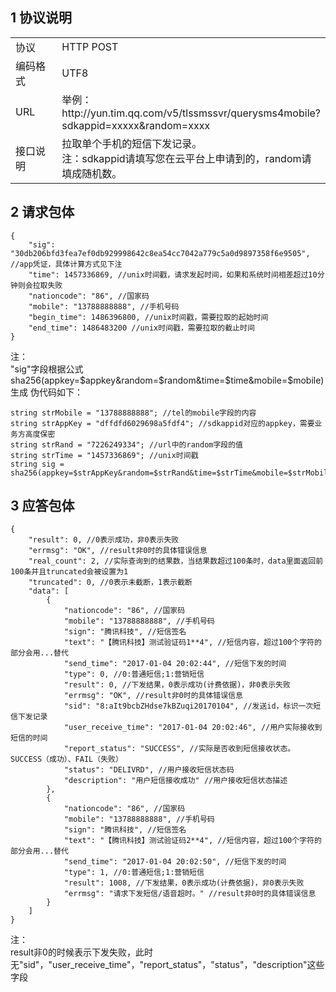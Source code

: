 ## 1 协议说明
<table style="display:table;width:100%">
  <tbody>
    <tr>
      <td style="width:15%;">
        协议
      </td>
      <td>
        HTTP POST
        <br />
      </td>
    </tr>
    <tr>
      <td>
        编码格式
      </td>
      <td>
        UTF8
      </td>
    </tr>
    <tr>
      <td>
        URL
      </td>
      <td>
        举例：http://yun.tim.qq.com/v5/tlssmssvr/querysms4mobile?sdkappid=xxxxx&random=xxxx
      </td>
    </tr>
    <tr>
      <td>
        接口说明
      </td>
      <td>
		拉取单个手机的短信下发记录。
		<br />
		注：sdkappid请填写您在云平台上申请到的，random请填成随机数。
      </td>
    </tr>
  </tbody>
</table>

## 2	请求包体
```
{
    "sig": "30db206bfd3fea7ef0db929998642c8ea54cc7042a779c5a0d9897358f6e9505", //app凭证，具体计算方式见下注
    "time": 1457336869, //unix时间戳，请求发起时间，如果和系统时间相差超过10分钟则会拉取失败
    "nationcode": "86", //国家码
    "mobile": "13788888888", //手机号码
    "begin_time": 1486396800, //unix时间戳，需要拉取的起始时间
    "end_time": 1486483200 //unix时间戳，需要拉取的截止时间
}
```
注：  
"sig"字段根据公式sha256(appkey=$appkey&random=$random&time=$time&mobile=$mobile)生成 
伪代码如下：
```
string strMobile = "13788888888"; //tel的mobile字段的内容
string strAppKey = "dffdfd6029698a5fdf4"; //sdkappid对应的appkey，需要业务方高度保密
string strRand = "7226249334"; //url中的random字段的值
string strTime = "1457336869"; //unix时间戳
string sig = sha256(appkey=$strAppKey&random=$strRand&time=$strTime&mobile=$strMobile);
```

## 3 应答包体
```
{
    "result": 0, //0表示成功，非0表示失败
    "errmsg": "OK", //result非0时的具体错误信息
    "real_count": 2, //实际查询到的结果数，当结果数超过100条时，data里面返回前100条并且truncated会被设置为1
    "truncated": 0, //0表示未截断，1表示截断
    "data": [
        {
            "nationcode": "86", //国家码
            "mobile": "13788888888", //手机号码
            "sign": "腾讯科技", //短信签名
            "text": "【腾讯科技】测试验证码1**4", //短信内容，超过100个字符的部分会用...替代
            "send_time": "2017-01-04 20:02:44", //短信下发的时间
            "type": 0, //0:普通短信;1:营销短信
            "result": 0, //下发结果，0表示成功(计费依据)，非0表示失败
            "errmsg": "OK", //result非0时的具体错误信息
            "sid": "8:aIt9bcbZHdse7kBZuqi20170104", //发送id，标识一次短信下发记录
            "user_receive_time": "2017-01-04 20:02:46", //用户实际接收到短信的时间
            "report_status": "SUCCESS", //实际是否收到短信接收状态。SUCCESS（成功）、FAIL（失败）
            "status": "DELIVRD", //用户接收短信状态码
            "description": "用户短信接收成功" //用户接收短信状态描述
        }, 
        {
            "nationcode": "86", //国家码
            "mobile": "13788888888", //手机号码
            "sign": "腾讯科技", //短信签名
            "text": "【腾讯科技】测试验证码2**4", //短信内容，超过100个字符的部分会用...替代
            "send_time": "2017-01-04 20:02:50", //短信下发的时间
            "type": 1, //0:普通短信;1:营销短信
            "result": 1008, //下发结果，0表示成功(计费依据)，非0表示失败
            "errmsg": "请求下发短信/语音超时。" //result非0时的具体错误信息
        }
    ]
}
```
注：  
result非0的时候表示下发失败，此时无"sid"，"user_receive_time"，"report_status"，"status"，"description"这些字段
